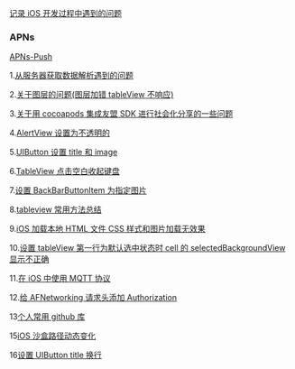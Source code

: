 <a href="https://github.com/zyfoolboy/problems-of-work/wiki">记录 iOS 开发过程中遇到的问题</a>

### APNs

[APNs-Push](https://github.com/zyfoolboy/iOS-work-issues/wiki/APNs-Push)


1.[从服务器获取数据解析遇到的问题](https://github.com/zyfoolboy/problems-of-work/wiki/%E4%BB%8E%E6%9C%8D%E5%8A%A1%E5%99%A8%E8%8E%B7%E5%8F%96%E6%95%B0%E6%8D%AE%E8%A7%A3%E6%9E%90%E6%97%B6%E9%81%87%E5%88%B0%E7%9A%84%E9%97%AE%E9%A2%98)

2.[关于图层的问题(图层加错 tableView 不响应)](https://github.com/zyfoolboy/problems-of-work/wiki/%E5%85%B3%E4%BA%8E%E5%9B%BE%E5%B1%82%E7%9A%84%E9%97%AE%E9%A2%98(%E5%9B%BE%E5%B1%82%E5%8A%A0%E9%94%99tableView%E4%B8%8D%E5%93%8D%E5%BA%94))

3.[关于用 cocoapods 集成友盟 SDK 进行社会化分享的一些问题](https://github.com/zyfoolboy/problems-of-work/wiki/%E5%85%B3%E4%BA%8E%E7%94%A8cocoapods%E9%9B%86%E6%88%90%E5%8F%8B%E7%9B%9FSDK%E8%BF%9B%E8%A1%8C%E7%A4%BE%E4%BC%9A%E5%8C%96%E5%88%86%E4%BA%AB%E7%9A%84%E4%B8%80%E4%BA%9B%E9%97%AE%E9%A2%98)

4.[AlertView 设置为不透明的](https://github.com/zyfoolboy/problems-of-work/wiki/iOS-AlertView%E8%83%8C%E6%99%AF%E8%AE%BE%E7%BD%AE%E4%B8%BA%E4%B8%8D%E9%80%8F%E6%98%8E)

5.[UIButton 设置 title 和 image](https://github.com/zyfoolboy/ButtonTitle/blob/master/README.md)

6.[TableView 点击空白收起键盘](https://github.com/zyfoolboy/problems-of-work/wiki/TableView%E7%82%B9%E5%87%BB%E7%A9%BA%E7%99%BD%E6%94%B6%E8%B5%B7%E9%94%AE%E7%9B%98)

7.[设置 BackBarButtonItem 为指定图片](https://github.com/zyfoolboy/BackBarButtonItem/blob/master/README.md)

8.[tableview 常用方法总结](https://github.com/zyfoolboy/problems-of-work/wiki/tableView%E5%B8%B8%E7%94%A8%E6%96%B9%E6%B3%95%E6%80%BB%E7%BB%93)

9.[iOS 加载本地 HTML 文件 CSS 样式和图片加载无效果 ](https://github.com/zyfoolboy/problems-of-work/wiki/iOS%E5%8A%A0%E8%BD%BD%E6%9C%AC%E5%9C%B0HTML%E6%96%87%E4%BB%B6CSS%E6%A0%B7%E5%BC%8F%E5%9B%BE%E7%89%87%E6%97%A0%E6%95%88%E6%9E%9C)

10.[设置 tableView 第一行为默认选中状态时 cell 的 selectedBackgroundView 显示不正确](https://github.com/zyfoolboy/problems-of-work/wiki/%E8%AE%BE%E7%BD%AE-tableView-%E7%AC%AC%E4%B8%80%E8%A1%8C%E4%B8%BA%E9%BB%98%E8%AE%A4%E9%80%89%E4%B8%AD%E7%8A%B6%E6%80%81%E6%97%B6-cell-%E7%9A%84-selectedBackgroundView-%E6%98%BE%E7%A4%BA%E4%B8%8D%E6%AD%A3%E7%A1%AE)

11.[在 iOS 中使用 MQTT 协议](https://github.com/zyfoolboy/MQTTDemo/blob/master/README.md)

12.[给 AFNetworking 请求头添加 Authorization](https://github.com/zyfoolboy/problems-of-work/wiki/%E7%BB%99-AFNetworking-%E8%AF%B7%E6%B1%82%E5%A4%B4%E6%B7%BB%E5%8A%A0-Authorization)

13[个人常用 github 库](https://github.com/zyfoolboy/problems-of-work/wiki/%E4%B8%AA%E4%BA%BA%E5%B8%B8%E7%94%A8-github-%E5%BA%93)

15[iOS 沙盒路径动态变化](https://github.com/zyfoolboy/work-issues/wiki/iOS-8-%E4%B9%8B%E5%90%8E%E6%B2%99%E7%9B%92%E8%B7%AF%E5%BE%84%E5%8A%A8%E6%80%81%E5%8C%96)

16[设置 UIButton title 换行](https://github.com/zyfoolboy/work-issues/wiki/UIButton-title-%E6%8D%A2%E8%A1%8C)
